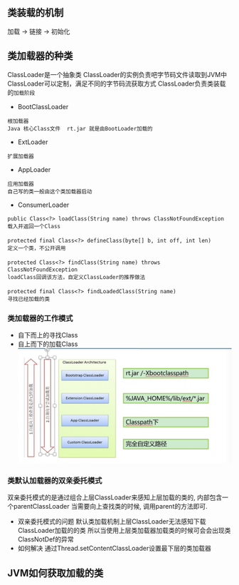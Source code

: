 ## 类装载的机制
加载 -> 链接 -> 初始化

## 类加载器的种类
ClassLoader是一个抽象类
ClassLoader的实例负责吧字节码文件读取到JVM中
ClassLoader可以定制，满足不同的字节码流获取方式
ClassLoader负责类装载的`加载阶段`

* BootClassLoader
``` text
根加载器
Java 核心Class文件  rt.jar 就是由BootLoader加载的
```
* ExtLoader
``` text
扩展加载器

```
* AppLoader
```text
应用加载器
自己写的类一般由这个类加载器启动
```
* ConsumerLoader


``` text
public Class<?> loadClass(String name) throws ClassNotFoundException
载入并返回一个Class

protected final Class<?> defineClass(byte[] b, int off, int len)
定义一个类，不公开调用

protected Class<?> findClass(String name) throws ClassNotFoundException
loadClass回调该方法，自定义ClassLoader的推荐做法

protected final Class<?> findLoadedClass(String name) 
寻找已经加载的类
```
### 类加载器的工作模式
* 自下而上的寻找Class
* 自上而下的加载Class
![](ClassLoaderWokerPattern.jpeg)

### 类默认加载器的双亲委托模式
双亲委托模式的是通过组合上层ClassLoader来感知上层加载的类的,
内部包含一个parentClassLoader 当需要向上查找类的时候,
调用parent的方法即可.

* 双亲委托模式的问题
 默认类加载机制上层ClassLoader无法感知下载ClassLoader加载的的类
所以当使用上层类加载器加载类的时候可会会出现类ClassNotDef的异常
* 如何解决
 通过Thread.setContentClassLoader设置最下层的类加载器

## JVM如何获取加载的类

